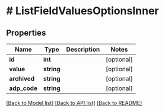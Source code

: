 # # ListFieldValuesOptionsInner

## Properties

Name | Type | Description | Notes
------------ | ------------- | ------------- | -------------
**id** | **int** |  | [optional]
**value** | **string** |  | [optional]
**archived** | **string** |  | [optional]
**adp_code** | **string** |  | [optional]

[[Back to Model list]](../../README.md#models) [[Back to API list]](../../README.md#endpoints) [[Back to README]](../../README.md)
